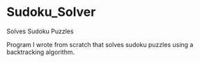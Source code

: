 # Sudoku_Solver
Solves Sudoku Puzzles

Program I wrote from scratch that solves sudoku puzzles using a backtracking algorithm. 
